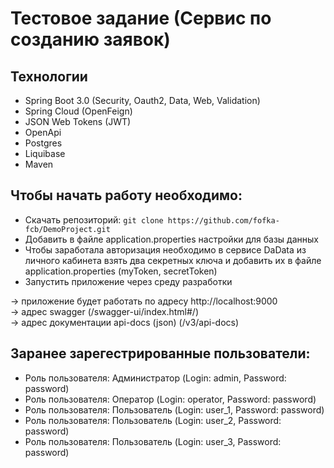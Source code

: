 # Тестовое задание (Сервис по созданию заявок)

## Технологии
* Spring Boot 3.0 (Security, Oauth2, Data, Web, Validation)
* Spring Cloud (OpenFeign)
* JSON Web Tokens (JWT)
* OpenApi
* Postgres
* Liquibase
* Maven

## Чтобы начать работу необходимо:
* Скачать репозиторий: `git clone https://github.com/fofka-fcb/DemoProject.git`
* Добавить в файле application.properties настройки для базы данных
* Чтобы заработала авторизация необходимо в сервисе DaData из личного кабинета взять два секретных ключа и добавить их в файле application.properties (myToken, secretToken)
* Запустить приложение через среду разработки

-> приложение будет работать по адресу http://localhost:9000
<br>
-> адрес swagger (/swagger-ui/index.html#/)
<br>
-> адрес документации api-docs (json) (/v3/api-docs)

## Заранее зарегестрированные пользователи:
* Роль пользователя: Администратор (Login: admin, Password: password)
* Роль пользователя: Оператор (Login: operator, Password: password)
* Роль пользователя: Пользователь (Login: user_1, Password: password)
* Роль пользователя: Пользователь (Login: user_2, Password: password)
* Роль пользователя: Пользователь (Login: user_3, Password: password)
